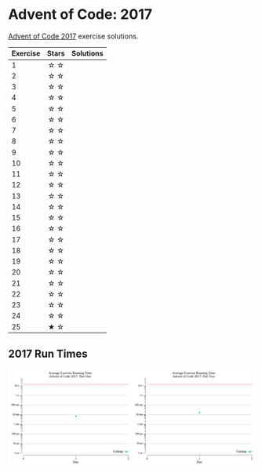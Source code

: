 # Advent of Code: 2017

[Advent of Code 2017](https://adventofcode.com/2017) exercise solutions.

<!-- ★ ☆ -->

| Exercise | Stars | Solutions |
|----------|:-----:|-----------|
| 1        |  ☆ ☆  |           |
| 2        |  ☆ ☆  |           |
| 3        |  ☆ ☆  |           |
| 4        |  ☆ ☆  |           |
| 5        |  ☆ ☆  |           |
| 6        |  ☆ ☆  |           |
| 7        |  ☆ ☆  |           |
| 8        |  ☆ ☆  |           |
| 9        |  ☆ ☆  |           |
| 10       |  ☆ ☆  |           |
| 11       |  ☆ ☆  |           |
| 12       |  ☆ ☆  |           |
| 13       |  ☆ ☆  |           |
| 14       |  ☆ ☆  |           |
| 15       |  ☆ ☆  |           |
| 16       |  ☆ ☆  |           |
| 17       |  ☆ ☆  |           |
| 18       |  ☆ ☆  |           |
| 19       |  ☆ ☆  |           |
| 20       |  ☆ ☆  |           |
| 21       |  ☆ ☆  |           |
| 22       |  ☆ ☆  |           |
| 23       |  ☆ ☆  |           |
| 24       |  ☆ ☆  |           |
| 25       |  ★ ☆  |           |

## 2017 Run Times

![2017 exercise run-time graphs](run-times.png)
